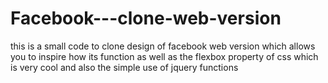 # Facebook---clone-web-version

this is a small code to clone design of facebook web version
which allows you to inspire how its function as well as the flexbox property of css which is very cool
and also the simple use of jquery functions
